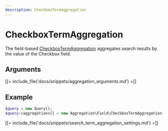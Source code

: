 ```yaml
---
description: CheckboxTermAggregation
---
```


# CheckboxTermAggregation

The field-based [CheckboxTermAggregation](/api/php_api/php_api_reference/classes/Ibexa-Contracts-Core-Repository-Values-Content-Query-Aggregation-Field-CheckboxTermAggregation.html) aggregates search results by the value of the Checkbox field.

## Arguments

[[= include_file('docs/snippets/aggregation_arguments.md') =]]

## Example

``` php
$query = new Query();
$query->aggregations[] = new Aggregation\Field\CheckboxTermAggregation('checkbox', 'article', 'enable_comments');
```

[[= include_file('docs/snippets/search_term_aggregation_settings.md') =]]
